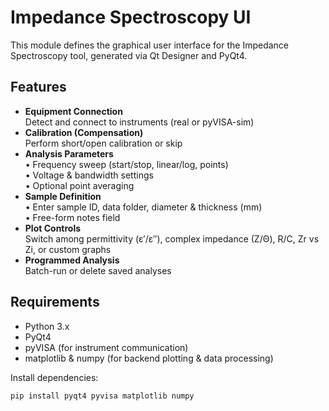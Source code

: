 # Impedance Spectroscopy UI

This module defines the graphical user interface for the Impedance Spectroscopy tool, generated via Qt Designer and PyQt4.

## Features

- **Equipment Connection**  
  Detect and connect to instruments (real or pyVISA-sim)  
- **Calibration (Compensation)**  
  Perform short/open calibration or skip  
- **Analysis Parameters**  
  • Frequency sweep (start/stop, linear/log, points)  
  • Voltage & bandwidth settings  
  • Optional point averaging  
- **Sample Definition**  
  • Enter sample ID, data folder, diameter & thickness (mm)  
  • Free-form notes field  
- **Plot Controls**  
  Switch among permittivity (ε′/ε″), complex impedance (Z/Θ), R/C, Zr vs Zi, or custom graphs  
- **Programmed Analysis**  
  Batch-run or delete saved analyses  

## Requirements

- Python 3.x  
- PyQt4  
- pyVISA (for instrument communication)  
- matplotlib & numpy (for backend plotting & data processing)

Install dependencies:
```bash
pip install pyqt4 pyvisa matplotlib numpy

